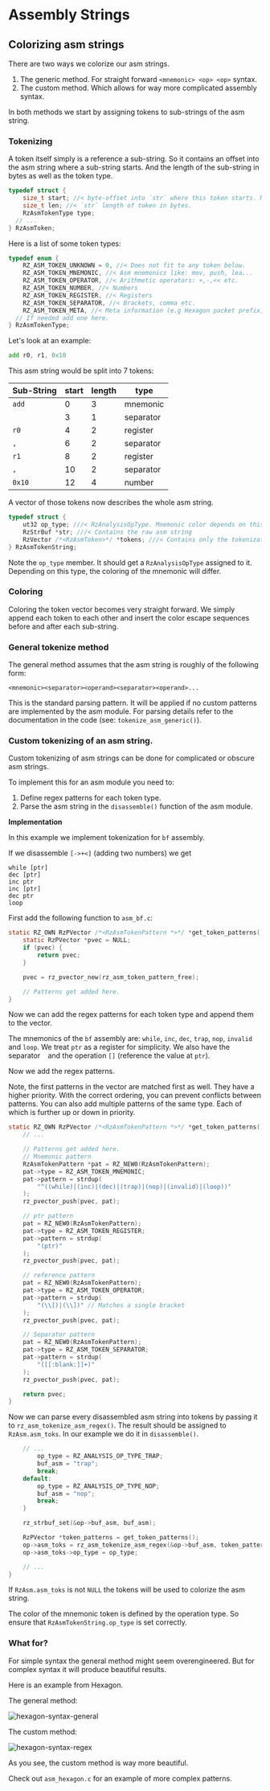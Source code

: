 # Assembly Strings

## Colorizing asm strings

There are two ways we colorize our asm strings.

1. The generic method. For straight forward `<mnemonic> <op> <op>` syntax.
2. The custom method. Which allows for way more complicated assembly syntax. 

In both methods we start by assigning tokens to sub-strings of the asm string.

### Tokenizing

A token itself simply is a reference a sub-string.
So it contains an offset into the asm string where a sub-string starts.
And the length of the sub-string in bytes as well as the token type.

```c
typedef struct {
	size_t start; //< byte-offset into `str` where this token starts. Must be exactly at a utf-8 codepoint boundary.
	size_t len; //< `str` length of token in bytes.
	RzAsmTokenType type;
  // ...
} RzAsmToken;
```

Here is a list of some token types:

```c
typedef enum {
	RZ_ASM_TOKEN_UNKNOWN = 0, //< Does not fit to any token below.
	RZ_ASM_TOKEN_MNEMONIC, //< Asm mnemonics like: mov, push, lea...
	RZ_ASM_TOKEN_OPERATOR, //< Arithmetic operators: +,-,<< etc.
	RZ_ASM_TOKEN_NUMBER, //< Numbers
	RZ_ASM_TOKEN_REGISTER, //< Registers
	RZ_ASM_TOKEN_SEPARATOR, //< Brackets, comma etc.
	RZ_ASM_TOKEN_META, //< Meta information (e.g Hexagon packet prefix, ARM & Hexagon number prefix).
  // If needed add one here.
} RzAsmTokenType;
```

Let's look at an example:

```asm
add r0, r1, 0x10
```

This asm string would be split into 7 tokens:

| Sub-String | start | length |   type    |
|------------|-------|--------|-----------|
| `add`      | 0     | 3      | mnemonic  |
| ` `        | 3     | 1      | separator |
| `r0`       | 4     | 2      | register  |
| `, `       | 6     | 2      | separator |
| `r1`       | 8     | 2      | register  |
| `, `       | 10    | 2      | separator |
| `0x10`     | 12    | 4      | number    |

A vector of those tokens now describes the whole asm string.

```c
typedef struct {
	ut32 op_type; ///< RzAnalysisOpType. Mnemonic color depends on this.
	RzStrBuf *str; ///< Contains the raw asm string
	RzVector /*<RzAsmToken>*/ *tokens; ///< Contains only the tokenization meta-info without strings, ordered by start for log2(n) access
} RzAsmTokenString;
```

Note the `op_type` member. It should get a `RzAnalysisOpType` assigned to it.
Depending on this type, the coloring of the mnemonic will differ.

### Coloring

Coloring the token vector becomes very straight forward.
We simply append each token to each other and insert the color escape sequences before and after each sub-string.

### General tokenize method

The general method assumes that the asm string is roughly of the following form:

```
<mnemonic><separator><operand><separator><operand>...
```

This is the standard parsing pattern. It will be applied if no custom patterns are implemented by the asm module.
For parsing details refer to the documentation in the code (see: `tokenize_asm_generic()`).

### Custom tokenizing of an asm string.

Custom tokenizing of asm strings can be done for complicated or obscure asm strings.

To implement this for an asm module you need to:

1. Define regex patterns for each token type.
2. Parse the asm string in the `disassemble()` function of the asm module.

**Implementation**

In this example we implement tokenization for `bf` assembly.

If we disassemble `[->+<]` (adding two numbers) we get

```
while [ptr]
dec [ptr]
inc ptr
inc [ptr]
dec ptr
loop
```

First add the following function to `asm_bf.c`:

```c
static RZ_OWN RzPVector /*<RzAsmTokenPattern *>*/ *get_token_patterns() {
	static RzPVector *pvec = NULL;
	if (pvec) {
		return pvec;
	}

	pvec = rz_pvector_new(rz_asm_token_pattern_free);

	// Patterns get added here.
}
```

Now we can add the regex patterns for each token type and append them to the vector.

The mnemonics of the `bf` assembly are: `while`, `inc`, `dec`, `trap`, `nop`, `invalid`
and `loop`. We treat `ptr` as a register for simplicity.
We also have the separator ` ` and the operation `[]` (reference the value at `ptr`).

Now we add the regex patterns.

Note, the first patterns in the vector are matched first as well.
They have a higher priority. With the correct ordering, you can prevent conflicts between patterns.
You can also add multiple patterns of the same type. Each of which is further up or down in priority.

```c
static RZ_OWN RzPVector /*<RzAsmTokenPattern *>*/ *get_token_patterns() {
	// ...

	// Patterns get added here.
	// Mnemonic pattern
	RzAsmTokenPattern *pat = RZ_NEW0(RzAsmTokenPattern);
	pat->type = RZ_ASM_TOKEN_MNEMONIC;
	pat->pattern = strdup(
		"^((while)|(inc)|(dec)|(trap)|(nop)|(invalid)|(loop))"
	);
	rz_pvector_push(pvec, pat);

	// ptr pattern
	pat = RZ_NEW0(RzAsmTokenPattern);
	pat->type = RZ_ASM_TOKEN_REGISTER;
	pat->pattern = strdup(
		"(ptr)"
	);
	rz_pvector_push(pvec, pat);

	// reference pattern
	pat = RZ_NEW0(RzAsmTokenPattern);
	pat->type = RZ_ASM_TOKEN_OPERATOR;
	pat->pattern = strdup(
		"(\\[)|(\\])" // Matches a single bracket
	);
	rz_pvector_push(pvec, pat);

	// Separator pattern
	pat = RZ_NEW0(RzAsmTokenPattern);
	pat->type = RZ_ASM_TOKEN_SEPARATOR;
	pat->pattern = strdup(
		"([[:blank:]]+)"
	);
	rz_pvector_push(pvec, pat);

	return pvec;
}
```

Now we can parse every disassembled asm string into tokens by passing it to `rz_asm_tokenize_asm_regex()`.
The result should be assigned to `RzAsm.asm_toks`.
In our example we do it in `disassemble()`.

```c
	// ...
		op_type = RZ_ANALYSIS_OP_TYPE_TRAP;
		buf_asm = "trap";
		break;
	default:
		op_type = RZ_ANALYSIS_OP_TYPE_NOP;
		buf_asm = "nop";
		break;
	}

	rz_strbuf_set(&op->buf_asm, buf_asm);

	RzPVector *token_patterns = get_token_patterns();
	op->asm_toks = rz_asm_tokenize_asm_regex(&op->buf_asm, token_patterns);
	op->asm_toks->op_type = op_type;

	// ...
}
```
If `RzAsm.asm_toks` is not `NULL` the tokens will be used to colorize the asm string.

The color of the mnemonic token is defined by the operation type.
So ensure that `RzAsmTokenString.op_type` is set correctly.

### What for?

For simple syntax the general method might seem overengineered.
But for complex syntax it will produce beautiful results.

Here is an example from Hexagon.

The general method:

![hexagon-syntax-general](img/hexagon-asm-syntax-general.png)

The custom method:

![hexagon-syntax-regex](img/hexagon-asm-syntax-regex.png)

As you see, the custom method is way more beautiful.

Check out `asm_hexagon.c` for an example of more complex patterns.
